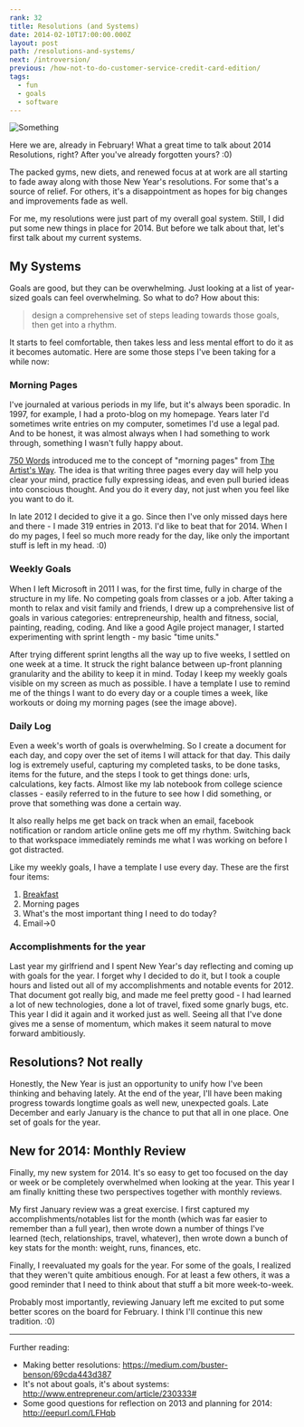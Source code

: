 ```yaml
---
rank: 32
title: Resolutions (and Systems)
date: 2014-02-10T17:00:00.000Z
layout: post
path: /resolutions-and-systems/
next: /introversion/
previous: /how-not-to-do-customer-service-credit-card-edition/
tags:
  - fun
  - goals
  - software
---
```



![Something](https://static.sinap.ps/blog/2014/Feb/SublimeText_and_System.png)

Here we are, already in February! What a great time to talk about 2014 Resolutions, right? After you've already forgotten yours? :0)

The packed gyms, new diets, and renewed focus at at work are all starting to fade away along with those New Year's resolutions. For some that's a source of relief. For others, it's a disappointment as hopes for big changes and improvements fade as well.

For me, my resolutions were just part of my overall goal system. Still, I did put some new things in place for 2014. But before we talk about that, let's first talk about my current systems.

<div class='fold'></div>

## My Systems

Goals are good, but they can be overwhelming. Just looking at a list of year-sized goals can feel overwhelming. So what to do? How about this:

> design a comprehensive set of steps leading towards those goals, then get into a rhythm.

It starts to feel comfortable, then takes less and less mental effort to do it as it becomes automatic. Here are some those steps I've been taking for a while now:

### Morning Pages

I've journaled at various periods in my life, but it's always been sporadic. In 1997, for example, I had a proto-blog on my homepage. Years later I'd sometimes write entries on my computer, sometimes I'd use a legal pad. And to be honest, it was almost always when I had something to work through, something I wasn't fully happy about.

[750 Words](http://750words.com/) introduced me to the concept of "morning pages" from [The Artist's Way](http://www.amazon.com/The-Artists-Way-Julia-Cameron/dp/1585421464). The idea is that writing three pages every day will help you clear your mind, practice fully expressing ideas, and even pull buried ideas into conscious thought. And you do it every day, not just when you feel like you want to do it.

In late 2012 I decided to give it a go. Since then I've only missed days here and there - I made 319 entries in 2013. I'd like to beat that for 2014. When I do my pages, I feel so much more ready for the day, like only the important stuff is left in my head. :0)

### Weekly Goals

When I left Microsoft in 2011 I was, for the first time, fully in charge of the structure in my life. No competing goals from classes or a job. After taking a month to relax and visit family and friends, I drew up a comprehensive list of goals in various categories: entrepreneurship, health and fitness, social, painting, reading, coding. And like a good Agile project manager, I started experimenting with sprint length - my basic "time units."

After trying different sprint lengths all the way up to five weeks, I settled on one week at a time. It struck the right balance between up-front planning granularity and the ability to keep it in mind. Today I keep my weekly goals visible on my screen as much as possible. I have a template I use to remind me of the things I want to do every day or a couple times a week, like workouts or doing my morning pages (see the image above).

### Daily Log

Even a week's worth of goals is overwhelming. So I create a document for each day, and copy over the set of items I will attack for that day. This daily log is extremely useful, capturing my completed tasks, to be done tasks, items for the future, and the steps I took to get things done: urls, calculations, key facts. Almost like my lab notebook from college science classes - easily referred to in the future to see how I did something, or prove that something was done a certain way.

It also really helps me get back on track when an email, facebook notification or random article online gets me off my rhythm. Switching back to that workspace immediately reminds me what I was working on before I got distracted.

Like my weekly goals, I have a template I use every day. These are the first four items:

1. [Breakfast](/my-standard-breakfast/)
2. Morning pages
3. What's the most important thing I need to do today?
4. Email->0

### Accomplishments for the year

Last year my girlfriend and I spent New Year's day reflecting and coming up with goals for the year. I forget why I decided to do it, but I took a couple hours and listed out all of my accomplishments and notable events for 2012. That document got really big, and made me feel pretty good - I had learned a lot of new technologies, done a lot of travel, fixed some gnarly bugs, etc. This year I did it again and it worked just as well. Seeing all that I've done gives me a sense of momentum, which makes it seem natural to move forward ambitiously.

## Resolutions? Not really

Honestly, the New Year is just an opportunity to unify how I've been thinking and behaving lately. At the end of the year, I'll have been making progress towards longtime goals as well new, unexpected goals. Late December and early January is the chance to put that all in one place. One set of goals for the year.

## New for 2014: Monthly Review

Finally, my new system for 2014. It's so easy to get too focused on the day or week or be completely overwhelmed when looking at the year. This year I am finally knitting these two perspectives together with monthly reviews.

My first January review was a great exercise. I first captured my accomplishments/notables list for the month (which was far easier to remember than a full year), then wrote down a number of things I've learned (tech, relationships, travel, whatever), then wrote down a bunch of key stats for the month: weight, runs, finances, etc.

Finally, I reevaluated my goals for the year. For some of the goals, I realized that they weren't quite ambitious enough. For at least a few others, it was a good reminder that I need to think about that stuff a bit more week-to-week.

Probably most importantly, reviewing January left me excited to put some better scores on the board for February. I think I'll continue this new tradition. :0)

---

Further reading:

* Making better resolutions: https://medium.com/buster-benson/69cda443d387
* It's not about goals, it's about systems: http://www.entrepreneur.com/article/230333#
* Some good questions for reflection on 2013 and planning for 2014: http://eepurl.com/LFHqb
